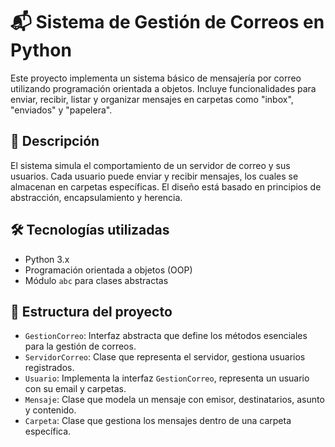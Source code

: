 # 📬 Sistema de Gestión de Correos en Python

Este proyecto implementa un sistema básico de mensajería por correo utilizando programación orientada a objetos. Incluye funcionalidades para enviar, recibir, listar y organizar mensajes en carpetas como "inbox", "enviados" y "papelera".

## 🧠 Descripción

El sistema simula el comportamiento de un servidor de correo y sus usuarios. Cada usuario puede enviar y recibir mensajes, los cuales se almacenan en carpetas específicas. El diseño está basado en principios de abstracción, encapsulamiento y herencia.

## 🛠️ Tecnologías utilizadas

- Python 3.x
- Programación orientada a objetos (OOP)
- Módulo `abc` para clases abstractas

## 📁 Estructura del proyecto

- `GestionCorreo`: Interfaz abstracta que define los métodos esenciales para la gestión de correos.
- `ServidorCorreo`: Clase que representa el servidor, gestiona usuarios registrados.
- `Usuario`: Implementa la interfaz `GestionCorreo`, representa un usuario con su email y carpetas.
- `Mensaje`: Clase que modela un mensaje con emisor, destinatarios, asunto y contenido.
- `Carpeta`: Clase que gestiona los mensajes dentro de una carpeta específica.

